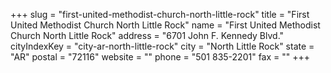 +++
slug = "first-united-methodist-church-north-little-rock"
title = "First United Methodist Church North Little Rock"
name = "First United Methodist Church North Little Rock"
address = "6701 John F. Kennedy Blvd."
cityIndexKey = "city-ar-north-little-rock"
city = "North Little Rock"
state = "AR"
postal = "72116"
website = ""
phone = "501 835-2201"
fax = ""
+++
